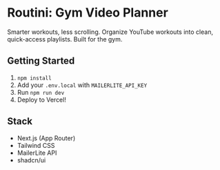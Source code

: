 # Routini: Gym Video Planner

Smarter workouts, less scrolling. Organize YouTube workouts into clean, quick-access playlists. Built for the gym.

## Getting Started

1. `npm install`
2. Add your `.env.local` with `MAILERLITE_API_KEY`
3. Run `npm run dev`
4. Deploy to Vercel!

## Stack

- Next.js (App Router)
- Tailwind CSS
- MailerLite API
- shadcn/ui
